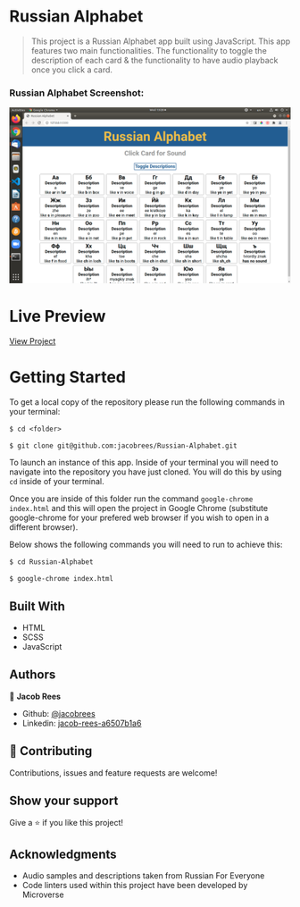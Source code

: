 # Russian Alphabet

> This project is a Russian Alphabet app built using JavaScript. This app features two main functionalities. The functionality to toggle the description of each card & the functionality to have audio playback once you click a card.

### Russian Alphabet Screenshot:

![](screenshot/screenshot.png)

# Live Preview

[View Project](https://rawcdn.githack.com/jacobrees/Russian-Alphabet/97e361379e874522d0c375683c8627ea93e50861/index.html)

# Getting Started

To get a local copy of the repository please run the following commands in your terminal:

```
$ cd <folder>
```

```
$ git clone git@github.com:jacobrees/Russian-Alphabet.git
```

To launch an instance of this app. Inside of your terminal you will need to navigate into the repository you have just cloned. You will do this by using `cd` inside of your terminal. 

Once you are inside of this folder run the command `google-chrome index.html` and this will open the project in Google Chrome (substitute google-chrome for your prefered web browser if you wish to open in a different browser). 

Below shows the following commands you will need to run to achieve this:

```
$ cd Russian-Alphabet
```

```
$ google-chrome index.html
```

## Built With

- HTML
- SCSS
- JavaScript

## Authors

👤 **Jacob Rees**

- Github: [@jacobrees](https://github.com/jacobrees)
- Linkedin: [jacob-rees-a6507b1a6](https://www.linkedin.com/in/jacob-rees-a6507b1a6/)


## 🤝 Contributing

Contributions, issues and feature requests are welcome!

## Show your support

Give a ⭐️ if you like this project!

## Acknowledgments

- Audio samples and descriptions taken from Russian For Everyone
- Code linters used within this project have been developed by Microverse
